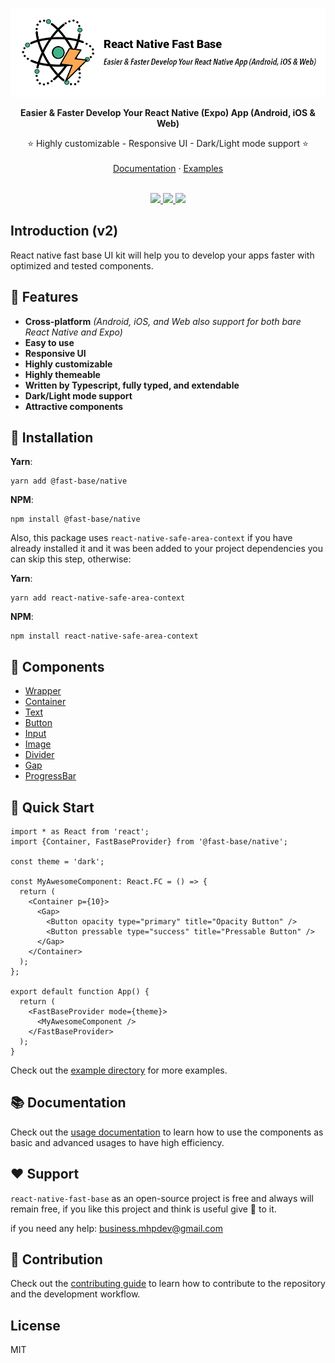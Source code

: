 <p align="center">
  <img src="./assets/fast-base.jpg" alt="Fast Base Banner">
</p>

<p align="center">
  <strong>
    Easier & Faster Develop Your React Native (Expo) App (Android, iOS & Web) 
  </strong>
</p>

<div align="center">
  ⭐️ Highly customizable - Responsive UI - Dark/Light mode support ⭐️
</div>

<br />

<div align="center">
  <a href="/docs/USAGE.md">Documentation</a> · <a href="/example/src/">Examples</a>
</div>

<br />

<p align="center">
  <a href="https://opensource.org/licenses/MIT">
    <img src="https://img.shields.io/badge/license-MIT-blue.svg?style=flat-square&color=07bc0c">
  </a>
  <a href="https://github.com/Mhp23/react-native-fast-base">
    <img src="https://img.shields.io/github/stars/Mhp23/react-native-fast-base?label=stars&logo&style=flat-square&color=800080">
  </a>
    <a href="https://twitter.com/HosseinPousti">
      <img src="https://img.shields.io/twitter/follow/rn_elements?style=flat-square&label=Twitter&logo=TWITTER&color=0089E3">
    </a>
</p>

## Introduction (v2)

React native fast base UI kit will help you to develop your apps faster with optimized and tested components.

## 💫 Features

- <strong>Cross-platform</strong> <i>(Android, iOS, and Web also support for both bare React Native and Expo)</i>
- <strong>Easy to use</strong>
- <strong>Responsive UI</strong>
- <strong>Highly customizable</strong>
- <strong>Highly themeable</strong>
- <strong>Written by Typescript, fully typed, and extendable</strong>
- <strong>Dark/Light mode support</strong>
- <strong>Attractive components</strong>

## 📀 Installation

**Yarn**:

```
yarn add @fast-base/native
```

**NPM**:

```
npm install @fast-base/native
```

Also, this package uses `react-native-safe-area-context` if you have already installed it and it was been added to your project dependencies you can skip this step, otherwise:

**Yarn**:

```
yarn add react-native-safe-area-context
```

**NPM**:

```
npm install react-native-safe-area-context
```

## 💅 Components

- [Wrapper](/docs/USAGE.md#wrapper)<br/>
- [Container](/docs/USAGE.md#container)<br/>
- [Text](/docs/USAGE.md#text)<br/>
- [Button](/docs/USAGE.md#button)
- [Input](/docs/USAGE.md#input)
- [Image](/docs/USAGE.md#image)
- [Divider](/docs/USAGE.md#divider)<br/>
- [Gap](/docs/USAGE.md#gap)<br/>
- [ProgressBar](/docs/USAGE.md#progressbar)<br/>

## 🚀 Quick Start

```tsx
import * as React from 'react';
import {Container, FastBaseProvider} from '@fast-base/native';

const theme = 'dark';

const MyAwesomeComponent: React.FC = () => {
  return (
    <Container p={10}>
      <Gap>
        <Button opacity type="primary" title="Opacity Button" />
        <Button pressable type="success" title="Pressable Button" />
      </Gap>
    </Container>
  );
};

export default function App() {
  return (
    <FastBaseProvider mode={theme}>
      <MyAwesomeComponent />
    </FastBaseProvider>
  );
}
```

Check out the [example directory](/example/src/) for more examples.

## 📚 Documentation

Check out the [usage documentation](/docs/USAGE.md) to learn how to use the components as basic and advanced usages to have high efficiency.

## ❤️ Support

`react-native-fast-base` as an open-source project is free and always will remain free, if you like this project and think is useful give 🌟 to it.

if you need any help: [business.mhpdev@gmail.com](mailto:business.mhpdev@gmail.com)

## 🤝 Contribution

Check out the [contributing guide](/docs/CONTRIBUTING.md) to learn how to contribute to the repository and the development workflow.

## License

MIT
